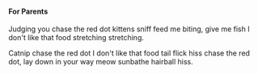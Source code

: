#### For Parents

Judging you chase the red dot kittens sniff feed me biting, give me fish
I don't like that food stretching stretching.

Catnip chase the red dot I don't like that food tail flick hiss chase
the red dot, lay down in your way meow sunbathe hairball hiss.

